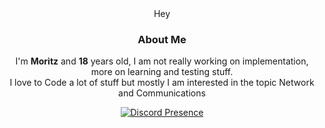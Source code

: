 <div align="center">  
Hey 
  
### About Me
I'm **Moritz** and  **18** years old, I am not really working on implementation, more on learning and testing stuff.  
I love to Code a lot of stuff but mostly I am interested in the topic Network and Communications
  
  [![Discord Presence](https://lanyard.cnrad.dev/api/650068192445857821)](https://discord.com/users/650068192445857821)
</div>
